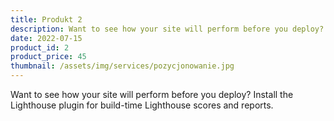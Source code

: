 ```yaml
---
title: Produkt 2
description: Want to see how your site will perform before you deploy? Install the Lighthouse plugin for build-time Lighthouse scores and reports.
date: 2022-07-15
product_id: 2
product_price: 45
thumbnail: /assets/img/services/pozycjonowanie.jpg
---
```


Want to see how your site will perform before you deploy? Install the Lighthouse plugin for build-time Lighthouse scores and reports.